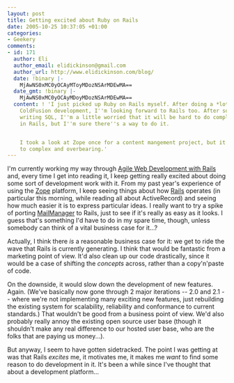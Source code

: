 ```yaml
---
layout: post
title: Getting excited about Ruby on Rails
date: 2005-10-25 10:37:05 +01:00
categories:
- Geekery
comments:
- id: 171
  author: Eli
  author_email: elidickinson@gmail.com
  author_url: http://www.elidickinson.com/blog/
  date: !binary |-
    MjAwNS0xMC0yOCAyMToyMDozNSArMDEwMA==
  date_gmt: !binary |-
    MjAwNS0xMC0yOCAyMDoyMDozNSArMDEwMA==
  content: ! 'I just picked up Ruby on Rails myself. After doing a *lot* of heavy-duty
    ColdFusion development, I''m looking forward to Rails too. After so much practice
    writing SQL, I''m a little worried that it will be hard to do complex queries
    in Rails, but I''m sure there''s a way to do it.


    I took a look at Zope once for a content mangement project, but it looked way
    to complex and overbearing.'
---
```

I'm currently working my way through <a href="http://www.amazon.co.uk/exec/obidos/ASIN/097669400X/mathieoftheen-21">Agile Web Development with Rails</a> and, every time I get into reading it, I keep getting really excited about doing some sort of development work with it.  From my past year's experience of using the <a href="http://www.zope.org/">Zope</a> platform, I keep seeing things about how <a href="http://www.rubyonrails.org/">Rails</a> operates (in particular this morning, while reading all about ActiveRecord) and seeing how much easier it is to express particular ideas.  I really want to try a spike of porting <a href="http://www.logicalware.com/">MailManager</a> to Rails, just to see if it's really as easy as it looks.  I guess that's something I'd have to do in my spare time, though, unless somebody can think of a vital business case for it...?

Actually, I think there <em>is</em> a reasonable business case for it: we get to ride the wave that Rails is currently generating.  I think that would be fantastic from a marketing point of view.  It'd also clean up our code drastically, since it would be a case of shifting the <em>concepts</em> across, rather than a copy'n'paste of code.

On the downside, it would slow down the development of new features.  Again.  (We've basically now gone through 2 major iterations -- 2.0 and 2.1 -- where we're not implementing many exciting new features, just rebuilding the existing system for scalability, reliability and conformance to current standards.)  That wouldn't be good from a business point of view.  We'd also probably really annoy the existing open source user base (though it shouldn't make any real difference to our hosted user base, who are the folks that are paying us money...).

But anyway, I seem to have gotten sidetracked.  The point I was getting at was that Rails <em>excites</em> me, it motivates me, it makes me <em>want</em> to find some reason to do development in it.  It's been a while since I've thought that about a development platform...
